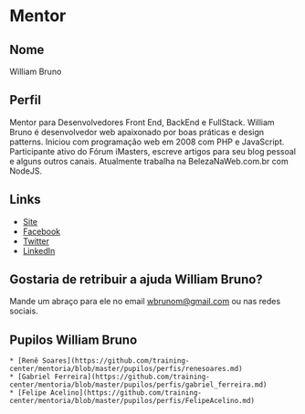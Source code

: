 # Mentor

## Nome

William Bruno

## Perfil

Mentor para Desenvolvedores Front End, BackEnd e FullStack.
William Bruno é desenvolvedor web apaixonado por boas práticas e design patterns. Iniciou com programação web em 2008 com PHP e JavaScript. Participante ativo do Fórum iMasters, escreve artigos para seu blog pessoal e alguns outros canais. Atualmente trabalha na BelezaNaWeb.com.br com NodeJS.

## Links

* [Site](http://wbruno.com.br)
* [Facebook](https://www.facebook.com/wbruno.moraes)
* [Twitter](https://twitter.com/wbrunom)
* [LinkedIn](https://www.linkedin.com/in/wbrunom)

## Gostaria de retribuir a ajuda William Bruno?

Mande um abraço para ele no email wbrunom@gmail.com ou nas redes sociais.

## Pupilos William Bruno


```
* [Renê Soares](https://github.com/training-center/mentoria/blob/master/pupilos/perfis/renesoares.md)
* [Gabriel Ferreira](https://github.com/training-center/mentoria/blob/master/pupilos/perfis/gabriel_ferreira.md)
* [Felipe Acelino](https://github.com/training-center/mentoria/blob/master/pupilos/perfis/FelipeAcelino.md)
```
